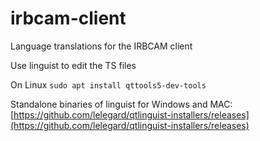 # irbcam-client
Language translations for the IRBCAM client

Use linguist to edit the TS files

On Linux ```sudo apt install qttools5-dev-tools```

Standalone binaries of linguist for Windows and MAC: [https://github.com/lelegard/qtlinguist-installers/releases](https://github.com/lelegard/qtlinguist-installers/releases)
